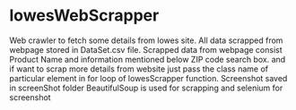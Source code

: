 # lowesWebScrapper
Web crawler to fetch some details from lowes site.
All data scrapped from webpage stored in DataSet.csv file.
Scrapped data from webpage consist Product Name and information mentioned below ZIP code search box. and if want to scrap more details from website just pass the class name of particular element in for loop of lowesScrapper function. 
Screenshot saved in screenShot folder
BeautifulSoup is used for scrapping and selenium for screenshot
